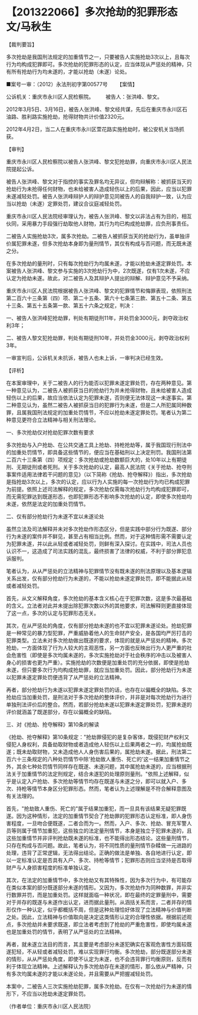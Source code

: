 # 【201322066】多次抢劫的犯罪形态 文/马秋生

【裁判要旨】

多次抢劫是我国刑法规定的加重情节之一，只要被告人实施抢劫3次以上，且每次行为均构成犯罪即可。多次抢劫的犯罪形态的认定，应当体现从严惩处的精神，只有所有抢劫行为均未遂的，才能以抢劫（未遂）论处。

■案号一审：（2012）永法刑初字第00577号 　　【案情】

公诉机关：重庆市永川区人民检察院。 　　被告人：张洪峰、黎文。

2012年3月5日、3月16日，被告人张洪峰、黎文经共谋，先后在重庆市永川区石油路、胜利路实施抢劫，抢得财物共计价值2320元。

2012年4月2日，当二人在重庆市永川区萱花路实施抢劫时，被公安机关当场抓获。

【审判】

重庆市永川区人民检察院以被告人张洪峰、黎文犯抢劫罪，向重庆市永川区人民法院提起公诉。

被告人张洪峰、黎文对于指控的事实及罪名均无异议，但均辩解称：被抓获当天的抢劫行为未抢得任何财物，也未给被害人造成轻伤以上的后果，因此，应当以犯罪未遂减轻处罚。被告人张洪峰辩护人的辩护意见同被告人的自我辩护一致，认为应当以抢劫（未遂）定罪处罚，建议合议庭减轻处罚。

重庆市永川区人民法院经审理认为，被告人张洪峰、黎文以非法占有为目的，相互伙同，采用暴力手段强行劫取他人财物，其行为均已构成抢劫罪，应负刑事责任。

二被告人实施抢劫3次，属多次抢劫。二被告人被抓获当天的抢劫行为，虽单独评价属犯罪未遂，但多次抢劫本身即为量刑情节，其仅有构成与否问题，而无既未遂之分。

在多次抢劫的量刑时，只有每次抢劫行为均属未遂，才能以抢劫未遂定罪处罚。本案被告人张洪峰、黎文参与实施的3次抢劫行为中，2次既遂，仅有1次未遂，不应认定为抢劫未遂。故此，对二被告人及其辩护人提出的辩解、辩护意见不予采纳。

重庆市永川区人民法院根据被告人张洪峰、黎文的犯罪情节和悔罪表现，依照刑法第二百六十三条第（四）项、第二十五条、第六十七条第三款、第五十二条、第五十三条、第五十五条第一款、第五十六条之规定，判决：

一、被告人张洪峰犯抢劫罪，判处有期徒刑11年，并处罚金3000元，剥夺政治权利3年；

二、被告人黎文犯抢劫罪，判处有期徒刑10年，并处罚金3000元，剥夺政治权利3年。

一审宣判后，公诉机关未抗诉，被告人也未上诉，一审判决已经生效。

【评析】

在本案审理中，关于二被告人的行为能否以犯罪未遂定罪处罚，存在两种意见。第一种意见认为，二被告人被抓获当日的抢劫行为并未抢得财物，且未给被害人造成轻伤以上的后果，故应当依法认定为犯罪未遂，否则便无法体现这一未遂事实。第二种意见认为，虽然二被告人被抓获当日的犯罪行为未遂，但是二人所犯属同种数罪，且属我国刑法规定的加重处罚情节，不应以抢劫未遂定罪处罚。笔者认为第二种意见更符合立法精神与相关刑法理论。

一、多次抢劫仅对抢劫犯罪次数有要求

多次抢劫与入户抢劫、在公共交通工具上抢劫、持枪抢劫等，属于我国现行刑法中的加重处罚情节，即具备这些情节的，便应当在基础刑以上决定刑罚。我国刑法第二百六十三条第（四）项规定：多次抢劫或抢劫数额巨大的，处10年以上有期徒刑、无期徒刑或者死刑。关于多次抢劫的认定，最高人民法院《关于抢劫、抢夺刑事案件适用法律若干问题的意见》（以下简称《抢劫、抢夺解释》）指出，多次抢劫是指抢劫3次以上，多次的认定，应以行为人实施的每一次抢劫行为均已构成犯罪为前提。依照上述司法解释的规定，多次抢劫仅需每次抢劫行为均构成犯罪即可，而无需犯罪达到既遂形态，也即犯罪形态不影响多次抢劫的认定，即使多次抢劫均未遂，依然是法定的加重处罚情节。

二、仅有部分抢劫行为未遂不宜以未遂论处

虽然立法及司法解释并未对多次抢劫作形态区分，但是实践中部分行为既遂、部分行为未遂的案件并不鲜见，甚至占有相当比例。然而，对于这种情形需不需要认定为犯罪未遂，并以此从轻或者减轻处罚，则鲜有深入探讨。在实践中，司法人员也认识不一，这造成了司法实践的混乱，最终损害了法律的权威，不利于部分罪犯息诉服判。

笔者认为，从从严惩处的立法精神与犯罪情节没有既未遂的刑法原理以及基本逻辑关系出发，仅有部分抢劫行为未遂的，不能以抢劫未遂定罪处罚，即不能据此从轻或者减轻处罚。

首先，从文义解释角度，多次抢劫的基本含义核心在于犯罪次数，这是多次最基础的含义。立法者对此并未提出除犯罪次数以外的其他要求，司法解释则更直接体现了这一点，多次的认定与犯罪形态无关。

其次，在从严惩处的角度，仅有部分抢劫未遂的也不宜以犯罪未遂论处。抢劫犯罪是一种常见的暴力型犯罪，严重威胁着他人的生命财产安全，是各国均严厉打击的犯罪类型。立法未对多次抢劫做出既遂的要求，体现的就是从严惩处的精神。多次抢劫，一方面体现了行为人较大的主观恶性，另一方面也反映出行为人更严重的社会危害性（即使是多次均属未遂的，多次实施抢劫对于社会秩序的冲击以及被害人身心的损害也更为严重）。实施抢劫的次数便是加重处罚的充分依据，即使是抢劫未遂，但只要多次行为均构成抢劫罪，就应当加重处罚。因此，部分抢劫行为未遂以犯罪未遂定罪处罚便违背了从严惩处的立法精神。

再者，部分抢劫行为未遂以犯罪未遂定罪处罚的话，也存在以偏概全的缺陷。多次抢劫应当加重处罚，是刑法对于多次抢劫的整体评价，并非是对每次抢劫行为进行单独刑法评价后的整合。然而，若部分抢劫未遂以犯罪未遂定罪处罚，犯罪未遂的评价就涵盖了既遂部分，存在以偏概全的缺陷。

三、对《抢劫、抢夺解释》第10条的解读

《抢劫、抢夺解释》第10条规定："抢劫罪侵犯的是复杂客体，既侵犯财产权利又侵犯人身权利，具备劫取财物或者造成他人轻伤以上后果两者之一的，均属抢劫既遂；既未劫取财物，又未造成他人人身伤害后果的，属抢劫未遂。据此，刑法第二百六十三条规定的八种处罚情节中除'抢劫致人重伤、死亡的'这一结果加重情节之外，其余七种处罚情节同样存在既遂、未遂问题，其中属抢劫未遂的，应当根据刑法关于加重情节的法定刑规定，结合未遂犯的处理原则量刑。"依照上述解释，似乎是认定入户抢劫、多次抢劫等情节均存在既遂与未遂之分，即可以就入户、多次、持枪等情节本身区分犯罪形态。然而，笔者认为上述理解是不符合解释意图及有关法理的。

首先，"抢劫致人重伤、死亡的"属于结果加重犯，而一旦具有该结果无疑犯罪既遂。因为这种情形，法定的加重情节契合了抢劫罪的犯罪形态认定标准，即人身伤害程度，一旦吻合便既遂，二者合而为一。然而，入户、多次、抢劫、冒充军警人员等则属于情节加重犯，这些独立的法定量刑情节，本身是独立于犯罪未遂的，且这些加重情节并非评判抢劫既未遂的标准，也不能得出形态结论。这些量刑情节，只存在构成与否问题。故此，笔者认为，将不同性质的量刑情节杂糅做一元进路的处理，违背了正常逻辑，无法得出结论。正确的做法是单独、各自地进行认定，即以一定标准认定是否具有入户、多次、持枪等情节；犯罪形态则应当坚持是否取得财产与人身损害程度的标准单独认定。

其次，在法定的加重情节中，多次抢劫又有其特殊性，因为多次行为中，有可能存在类似本案的部分既遂部分未遂的情形。又因为，多次抢劫作为同种数罪，并非实行数罪并罚，而是加重处罚。这样就面临一种状况，即在最终的定罪量刑中，需要对于并存的既遂与未遂作出认定，进而据此量刑。从涵括关系而言，二者并存的情形仅作一种认定，似乎都概括不周，但是这种处理恰好体现了立法精神与价值判断之处。因此，立法精神与价值取向是决定这类情形认定的合理性依据。根据前述观点，多次抢劫并未要求既遂，即立法者考虑到了抢劫的严重危害性，即使均属未遂也是加重处罚的情节，表明了从严惩处的立法精神。

再者，就未遂立法目的而言，其主要是考虑部分未遂犯确实在客观危害性方面较既遂犯轻，不从轻或者减轻处罚，难以实现罪行均衡。多次抢劫，部分既遂部分未遂的情形，从从严惩处角度，即使不认定为未遂，也不会违背罪行均衡原则，反而有利于体现立法精神。上述解释认为多次抢劫存在未遂的情形，那么依从严精神，只有多次均属未遂的才能以未遂论处，并且需要从严把握减轻处罚。

本案中，二被告人三次实施抢劫犯罪，属多次抢劫。在仅有一次抢劫行为未遂的情形下，不应当以抢劫未遂定罪处罚。

（作者单位：重庆市永川区人民法院）